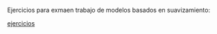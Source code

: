 Ejercicios para exmaen trabajo de modelos basados en suavizamiento:

[ejercicios](https://udeaeduco-my.sharepoint.com/:w:/g/personal/juan_espana_udea_edu_co/EcwbWgl9Jg9BiyEOhXt-3CsBZpPG1QXywFiV5J6L1qaOtg?e=pj5EyL)
